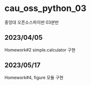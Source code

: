 # cau_oss_python_03
중앙대 오픈소스파이썬 03분반

## 2023/04/05
Homework#2 simple.calculator 구현 

## 2023/05/17
Homework#4, figure 모듈 구현